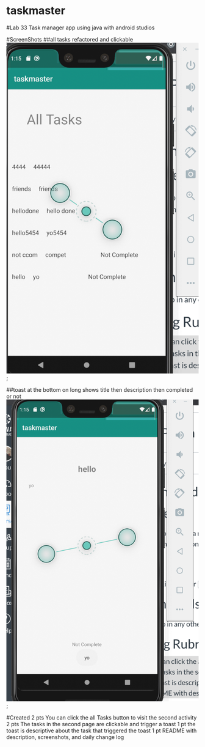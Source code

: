 # taskmaster

#Lab 33
Task manager app using java with android studios

#ScreenShots
##all tasks refactored and clickable
![HomePage](/images/alltasksrefractored.png);

##toast at the bottom on long shows title then description then completed or not
![HomePage](/images/taskdetailwithtoast.png);


#Created
2 pts You can click the all Tasks button to visit the second activity
2 pts The tasks in the second page are clickable and trigger a toast
1 pt the toast is descriptive about the task that triggered the toast
1 pt README with description, screenshots, and daily change log